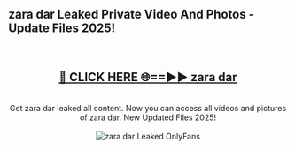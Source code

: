 <h2>zara dar Leaked Private Video And Photos - Update Files 2025!</h2>
<br>
<div align="center">
<h2><a href="https://linkcuts.com/hfmhzwbr" rel="nofollow">🔴 CLICK HERE 🌐==►► zara dar</a></h2>
<br>
Get zara dar leaked all content. Now you can access all videos and pictures of zara dar. New Updated Files 2025!
<br>
<br>
<a href="https://linkcuts.com/hfmhzwbr" rel="nofollow" data-target="animated-image.originalLink"><img src="https://i.ibb.co.com/WyWwxjT/player-gif2.gif" alt="zara dar Leaked OnlyFans" style="max-width: 100%; display: inline-block;" data-target="animated-image.originalImage"></a>
</div>
<br>